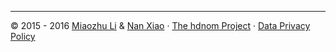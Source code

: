 <hr>
<p>
© 2015 - 2016 <a href="http://miaozhu.li" target="_blank">Miaozhu Li</a> & <a href="https://nanx.me" target="_blank">Nan Xiao</a> · <a href="https://nanx.me/hdnom/" target="_blank">The hdnom Project</a> · <a href="https://github.com/road2stat/hdnom-doc/blob/master/privacy.md" target="_blank">Data Privacy Policy</a>
</p>
